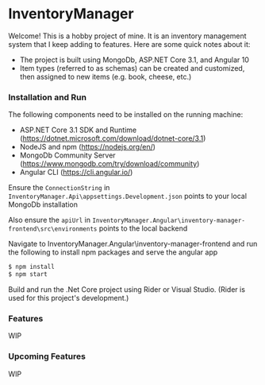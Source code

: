 # InventoryManager

Welcome! This is a hobby project of mine. It is an inventory management system that I keep adding to features. Here are some quick notes about it:

  - The project is built using MongoDb, ASP.NET Core 3.1, and Angular 10
  - Item types (referred to as schemas) can be created and customized, then assigned to new items (e.g. book, cheese, etc.)

### Installation and Run

The following components need to be installed on the running machine:

  - ASP.NET Core 3.1 SDK and Runtime (https://dotnet.microsoft.com/download/dotnet-core/3.1)
  - NodeJS and npm (https://nodejs.org/en/)
  - MongoDb Community Server (https://www.mongodb.com/try/download/community)
  - Angular CLI (https://cli.angular.io/)

Ensure the `ConnectionString` in `InventoryManager.Api\appsettings.Development.json` points to your local MongoDb installation

Also ensure the `apiUrl` in `InventoryManager.Angular\inventory-manager-frontend\src\environments` points to the local backend

Navigate to InventoryManager.Angular\inventory-manager-frontend and run the following to install npm packages and serve the angular app

```sh
$ npm install
$ npm start
```

Build and run the .Net Core project using Rider or Visual Studio. (Rider is used for this project's development.)

### Features

WIP

### Upcoming Features

WIP